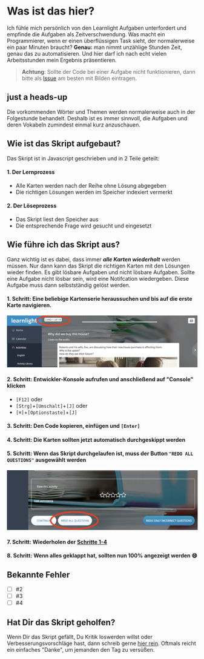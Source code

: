# Was ist das hier?
Ich fühle mich persönlich von den Learnlight Aufgaben unterfordert und empfinde die Aufgaben als Zeitverschwendung. Was macht ein Programmierer, wenn er einen überflüssigen Task sieht, der normalerweise ein paar Minuten braucht?
**Genau:** man nimmt unzählige Stunden Zeit, genau das zu automatisieren. Und hier darf ich nach echt vielen Arbeitsstunden mein Ergebnis präsentieren.

> **Achtung**: Sollte der Code bei einer Aufgabe nicht funktionieren, dann bitte als [Issue](https://github.com/0x108/Studi/issues) am besten mit Bilden eintragen.

## just a heads-up
Die vorkommenden Wörter und Themen werden normalerweise auch in der Folgestunde behandelt. Deshalb ist es immer sinnvoll, die Aufgaben und deren Vokabeln zumindest einmal kurz anzuschauen.

## Wie ist das Skript aufgebaut?
Das Skript ist in Javascript geschrieben und in 2 Teile geteilt:
#### 1. Der Lernprozess
- Alle Karten werden nach der Reihe ohne Lösung abgegeben
- Die richtigen Lösungen werden im Speicher indexiert vermerkt

#### 2. Der Löseprozess
- Das Skript liest den Speicher aus
- Die entsprechende Frage wird gesucht und eingesetzt

## Wie führe ich das Skript aus?
Ganz wichtig ist es dabei, dass immer ***alle Karten wiederholt*** werden müssen. Nur dann kann das Skript die richtigen Karten mit den Lösungen wieder finden.
Es gibt lösbare Aufgaben und nicht lösbare Aufgaben. Sollte eine Aufgabe nicht lösbar sein, wird eine Notifcation wiedergeben. Diese Aufgabe muss dann selbstständig gelöst werden.

#### 1. Schritt: Eine beliebige Kartenserie heraussuchen und bis auf die erste Karte navigieren.
![first step](./images/firstCard.png)

#### 2. Schritt: Entwickler-Konsole aufrufen und anschließend auf "Console" klicken
- `[F12]` oder
- `[Strg]`+`[Umschalt]`+`[J]` oder
- `[⌘]`+`[Optionstaste]`+`[J]`

#### 3. Schritt: Den Code kopieren, einfügen und `[Enter]`
#### 4. Schritt: Die Karten sollten jetzt automatisch durchgeskippt werden
#### 5. Schritt: Wenn das Skript durchgelaufen ist, muss der Button `"REDO ALL QUESTIONS"` ausgewählt werden
![redo all](./images/redoAll.png)
#### 7. Schritt: Wiederholen der [Schritte 1-4](#1-schritt-eine-beliebige-kartenserie-heraussuchen-und-bis-auf-die-erste-karte-navigieren)
#### 8. Schritt: Wenn alles geklappt hat, sollten nun 100% angezeigt werden :smile:

## Bekannte Fehler
- [ ] #2
- [ ] #3
- [ ] #4

## Hat Dir das Skript geholfen? 
Wenn Dir das Skript gefällt, Du Kritik loswerden willst oder Verbesserungsvorschläge hast, dann schreib gerne [hier rein](https://github.com/paddy-314/learnlightsolver/issues/1). Oftmals reicht ein einfaches "Danke", um jemanden den Tag zu versüßen.
